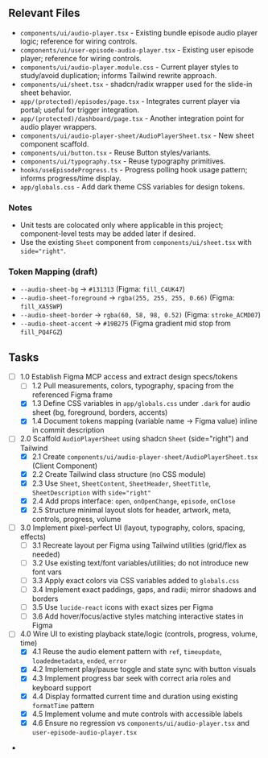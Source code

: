 ## Relevant Files

- `components/ui/audio-player.tsx` - Existing bundle episode audio player logic; reference for wiring controls.
- `components/ui/user-episode-audio-player.tsx` - Existing user episode player; reference for wiring controls.
- `components/ui/audio-player.module.css` - Current player styles to study/avoid duplication; informs Tailwind rewrite approach.
- `components/ui/sheet.tsx` - shadcn/radix wrapper used for the slide-in sheet behavior.
- `app/(protected)/episodes/page.tsx` - Integrates current player via portal; useful for trigger integration.
- `app/(protected)/dashboard/page.tsx` - Another integration point for audio player wrappers.
- `components/ui/audio-player-sheet/AudioPlayerSheet.tsx` - New sheet component scaffold.
- `components/ui/button.tsx` - Reuse Button styles/variants.
- `components/ui/typography.tsx` - Reuse typography primitives.
- `hooks/useEpisodeProgress.ts` - Progress polling hook usage pattern; informs progress/time display.
- `app/globals.css` - Add dark theme CSS variables for design tokens.

### Notes

- Unit tests are colocated only where applicable in this project; component-level tests may be added later if desired.
- Use the existing `Sheet` component from `components/ui/sheet.tsx` with `side="right"`.

### Token Mapping (draft)

- `--audio-sheet-bg` → `#131313` (Figma: `fill_C4UK47`)
- `--audio-sheet-foreground` → `rgba(255, 255, 255, 0.66)` (Figma: `fill_XA5SWP`)
- `--audio-sheet-border` → `rgba(60, 58, 98, 0.52)` (Figma: `stroke_ACMD07`)
- `--audio-sheet-accent` → `#19B275` (Figma gradient mid stop from `fill_PQ4FGZ`)

## Tasks

- [ ] 1.0 Establish Figma MCP access and extract design specs/tokens
  - [ ] 1.2 Pull measurements, colors, typography, spacing from the referenced Figma frame
  - [x] 1.3 Define CSS variables in `app/globals.css` under `.dark` for audio sheet (bg, foreground, borders, accents)
  - [x] 1.4 Document tokens mapping (variable name -> Figma value) inline in commit description

- [ ] 2.0 Scaffold `AudioPlayerSheet` using shadcn `Sheet` (side="right") and Tailwind
  - [x] 2.1 Create `components/ui/audio-player-sheet/AudioPlayerSheet.tsx` (Client Component)
  - [x] 2.2 Create Tailwind class structure (no CSS module)
  - [x] 2.3 Use `Sheet`, `SheetContent`, `SheetHeader`, `SheetTitle`, `SheetDescription` with `side="right"`
  - [x] 2.4 Add props interface: `open`, `onOpenChange`, `episode`, `onClose`
  - [x] 2.5 Structure minimal layout slots for header, artwork, meta, controls, progress, volume

- [ ] 3.0 Implement pixel-perfect UI (layout, typography, colors, spacing, effects)
  - [ ] 3.1 Recreate layout per Figma using Tailwind utilities (grid/flex as needed)
  - [ ] 3.2 Use existing text/font variables/utilities; do not introduce new font vars
  - [ ] 3.3 Apply exact colors via CSS variables added to `globals.css`
  - [ ] 3.4 Implement exact paddings, gaps, and radii; mirror shadows and borders
  - [ ] 3.5 Use `lucide-react` icons with exact sizes per Figma
  - [ ] 3.6 Add hover/focus/active styles matching interactive states in Figma

- [ ] 4.0 Wire UI to existing playback state/logic (controls, progress, volume, time)
  - [x] 4.1 Reuse the audio element pattern with `ref`, `timeupdate`, `loadedmetadata`, `ended`, `error`
  - [x] 4.2 Implement play/pause toggle and state sync with button visuals
  - [x] 4.3 Implement progress bar seek with correct aria roles and keyboard support
  - [x] 4.4 Display formatted current time and duration using existing `formatTime` pattern
  - [x] 4.5 Implement volume and mute controls with accessible labels
  - [x] 4.6 Ensure no regression vs `components/ui/audio-player.tsx` and `user-episode-audio-player.tsx`

- 
